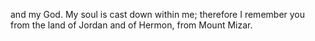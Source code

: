 and my God. My soul is cast down within me; therefore I remember you from the land of Jordan and of Hermon, from Mount Mizar.
